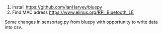 1. Install https://github.com/IanHarvey/bluepy
2. Find MAC adress https://www.elinux.org/RPi_Bluetooth_LE

Some changes in sensortag.py from bluepy with opportunity to write data into csv. 

